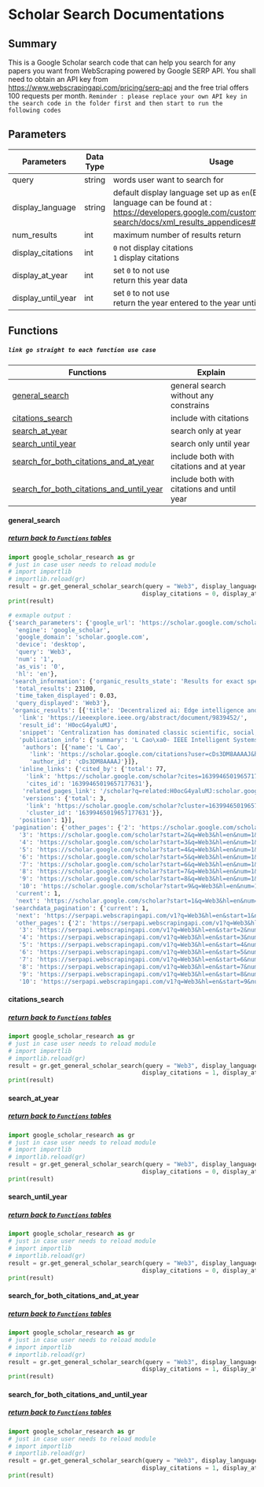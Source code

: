 # Scholar Search Documentations

## Summary

This is a Google Scholar search code that can help you search for any papers you want from WebScraping powered by Google SERP API. You shall need to obtain an API key from https://www.webscrapingapi.com/pricing/serp-api and the free trial offers 100 requests per month.
`Reminder : please replace your own API key in the search code in the folder first and then start to run the following codes`

## Parameters 

| Parameters         | Data Type | Usage                                                        |
| ------------------ | --------- | ------------------------------------------------------------ |
| query              | string    | words user want to search for                                |
| display_language   | string    | default display language set up as `en`(English) and more language can be found at : https://developers.google.com/custom-search/docs/xml_results_appendices#interfaceLanguages |
| num_results        | int       | maximum number of results return                             |
| display_citations  | int       | `0`  not display citations<br />`1` display citations        |
| display_at_year    | int       | set `0` to not use<br />return this year data                |
| display_until_year | int       | set `0` to not use<br />return the year entered to the year untill now data |

## Functions 

##### `link go straight to each function use case`

| Functions                                                    | Explain                                    |
| ------------------------------------------------------------ | ------------------------------------------ |
| [general_search](#general_search)                            | general search without any constrains      |
| [citations_search](#citations_search)                        | include with citations                     |
| [search_at_year](#search_at_year)                            | search only at year                        |
| [search_until_year](#search_until_year)                      | search only until year                     |
| [search_for_both_citations_and_at_year](#search_for_both_citations_and_at_year) | include both with citations and at year    |
| [search_for_both_citations_and_until_year](#search_for_both_citations_and_until_year) | include both with citations and until year |

#### general_search

##### [ return back to `Functions` tables](#Functions)

```python
import google_scholar_research as gr
# just in case user needs to reload module
# import importlib
# importlib.reload(gr)
result = gr.get_general_scholar_search(query = "Web3", display_language = "en", num_results = 1, 
                                      display_citations = 0, display_at_year = 0, display_until_year = 0)
print(result)
```

```bash
# exmaple output :
{'search_parameters': {'google_url': 'https://scholar.google.com/scholar?q=Web3&num=1&as_vis=0&hl=en&sourceid=chrome&ie=UTF-8',
  'engine': 'google_scholar',
  'google_domain': 'scholar.google.com',
  'device': 'desktop',
  'query': 'Web3',
  'num': '1',
  'as_vis': '0',
  'hl': 'en'},
 'search_information': {'organic_results_state': 'Results for exact spelling',
  'total_results': 23100,
  'time_taken_displayed': 0.03,
  'query_displayed': 'Web3'},
 'organic_results': [{'title': 'Decentralized ai: Edge intelligence and smart blockchain, metaverse, web3, and desci',
   'link': 'https://ieeexplore.ieee.org/abstract/document/9839452/',
   'result_id': 'H0ocG4yaluMJ',
   'snippet': 'Centralization has dominated classic scientific, social, and economic developments. Decentralization has also received increasing attention in management, decision, governance, and …',
   'publication_info': {'summary': 'L Cao\xa0- IEEE Intelligent Systems, 2022 - ieeexplore.ieee.org',
    'authors': [{'name': 'L Cao',
      'link': 'https://scholar.google.com/citations?user=cDs3DM8AAAAJ&hl=en&num=1&oi=sra',
      'author_id': 'cDs3DM8AAAAJ'}]},
   'inline_links': {'cited_by': {'total': 77,
     'link': 'https://scholar.google.com/scholar?cites=16399465019657177631&as_sdt=5,33&sciodt=0,33&hl=en&num=1',
     'cites_id': '16399465019657177631'},
    'related_pages_link': '/scholar?q=related:H0ocG4yaluMJ:scholar.google.com/&scioq=Web3&hl=en&num=1&as_sdt=0,33',
    'versions': {'total': 3,
     'link': 'https://scholar.google.com/scholar?cluster=16399465019657177631&hl=en&num=1&as_sdt=0,33',
     'cluster_id': '16399465019657177631'}},
   'position': 1}],
 'pagination': {'other_pages': {'2': 'https://scholar.google.com/scholar?start=1&q=Web3&hl=en&num=1&as_sdt=0,33',
   '3': 'https://scholar.google.com/scholar?start=2&q=Web3&hl=en&num=1&as_sdt=0,33',
   '4': 'https://scholar.google.com/scholar?start=3&q=Web3&hl=en&num=1&as_sdt=0,33',
   '5': 'https://scholar.google.com/scholar?start=4&q=Web3&hl=en&num=1&as_sdt=0,33',
   '6': 'https://scholar.google.com/scholar?start=5&q=Web3&hl=en&num=1&as_sdt=0,33',
   '7': 'https://scholar.google.com/scholar?start=6&q=Web3&hl=en&num=1&as_sdt=0,33',
   '8': 'https://scholar.google.com/scholar?start=7&q=Web3&hl=en&num=1&as_sdt=0,33',
   '9': 'https://scholar.google.com/scholar?start=8&q=Web3&hl=en&num=1&as_sdt=0,33',
   '10': 'https://scholar.google.com/scholar?start=9&q=Web3&hl=en&num=1&as_sdt=0,33'},
  'current': 1,
  'next': 'https://scholar.google.com/scholar?start=1&q=Web3&hl=en&num=1&as_sdt=0,33'},
 'searchdata_pagination': {'current': 1,
  'next': 'https://serpapi.webscrapingapi.com/v1?q=Web3&hl=en&start=1&num=1',
  'other_pages': {'2': 'https://serpapi.webscrapingapi.com/v1?q=Web3&hl=en&start=1&num=1',
   '3': 'https://serpapi.webscrapingapi.com/v1?q=Web3&hl=en&start=2&num=1',
   '4': 'https://serpapi.webscrapingapi.com/v1?q=Web3&hl=en&start=3&num=1',
   '5': 'https://serpapi.webscrapingapi.com/v1?q=Web3&hl=en&start=4&num=1',
   '6': 'https://serpapi.webscrapingapi.com/v1?q=Web3&hl=en&start=5&num=1',
   '7': 'https://serpapi.webscrapingapi.com/v1?q=Web3&hl=en&start=6&num=1',
   '8': 'https://serpapi.webscrapingapi.com/v1?q=Web3&hl=en&start=7&num=1',
   '9': 'https://serpapi.webscrapingapi.com/v1?q=Web3&hl=en&start=8&num=1',
   '10': 'https://serpapi.webscrapingapi.com/v1?q=Web3&hl=en&start=9&num=1'}}}

```

#### citations_search

##### [ return back to `Functions` tables](#Functions)

```python
import google_scholar_research as gr
# just in case user needs to reload module
# import importlib
# importlib.reload(gr)
result = gr.get_general_scholar_search(query = "Web3", display_language = "en", num_results = 1, 
                                      display_citations = 1, display_at_year = 0, display_until_year = 0)
print(result)
```

#### search_at_year

##### [ return back to `Functions` tables](#Functions)

```python
import google_scholar_research as gr
# just in case user needs to reload module
# import importlib
# importlib.reload(gr)
result = gr.get_general_scholar_search(query = "Web3", display_language = "en", num_results = 1, 
                                      display_citations = 0, display_at_year = 2023, display_until_year = 0)
print(result)
```

#### search_until_year

##### [ return back to `Functions` tables](#Functions)

```python
import google_scholar_research as gr
# just in case user needs to reload module
# import importlib
# importlib.reload(gr)
result = gr.get_general_scholar_search(query = "Web3", display_language = "en", num_results = 1, 
                                      display_citations = 0, display_at_year = 0, display_until_year = 2021)
print(result)
```

#### search_for_both_citations_and_at_year

##### [ return back to `Functions` tables](#Functions)

```python
import google_scholar_research as gr
# just in case user needs to reload module
# import importlib
# importlib.reload(gr)
result = gr.get_general_scholar_search(query = "Web3", display_language = "en", num_results = 1, 
                                      display_citations = 1, display_at_year = 2023, display_until_year = 0)
print(result)
```

#### search_for_both_citations_and_until_year

##### [ return back to `Functions` tables](#Functions)

```python
import google_scholar_research as gr
# just in case user needs to reload module
# import importlib
# importlib.reload(gr)
result = gr.get_general_scholar_search(query = "Web3", display_language = "en", num_results = 1, 
                                      display_citations = 1, display_at_year = 0, display_until_year = 2021)
print(result)
```

